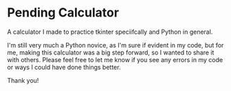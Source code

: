 # Pending Calculator
 A calculator I made to practice tkinter speciifcally and Python in general.

I'm still very much a Python novice, as I'm sure if evident in my code, but for me, making this calculator was a big step forward, so I wanted to share it with others. Please feel free to let me know if you see any errors in my code or ways I could have done things better.

Thank you!